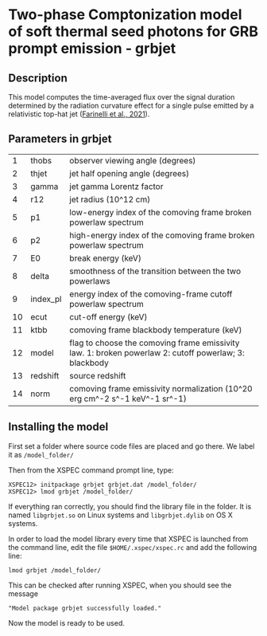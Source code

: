 # Two-phase Comptonization model of soft thermal seed photons for GRB prompt emission - grbjet

## Description

<p> 
This model computes the time-averaged flux over the signal duration  determined by the radiation curvature effect for a single pulse emitted by a relativistic top-hat jet (<a href="https://ui.adsabs.harvard.edu/abs/2021MNRAS.501.5723F/abstract">Farinelli et al., 2021</a>).
</p>

## Parameters in grbjet

<table>
<tr><td>1</td>  <td>thobs</td>     <td>observer viewing angle (degrees)</td></tr>
<tr><td>2</td>  <td>thjet</td>     <td>jet half opening angle (degrees)</td></tr>
<tr><td>3</td>  <td>gamma</td>     <td>jet gamma Lorentz factor</td></tr>
<tr><td>4</td>  <td>r12</td>       <td>jet radius (10^12 cm)</td></tr> 
<tr><td>5</td>  <td>p1</td>        <td>low-energy index of the comoving frame broken powerlaw spectrum</td></tr>
<tr><td>6</td>  <td>p2</td>        <td>high-energy index of the comoving frame broken powerlaw spectrum</td></tr>
<tr><td>7</td>  <td>E0</td>        <td>break energy (keV)</td></tr>
<tr><td>8</td>  <td>delta</td>     <td>smoothness of the transition between the two powerlaws</td></tr>
<tr><td>9</td>  <td>index_pl</td>  <td>energy index of the comoving-frame cutoff powerlaw spectrum</td></tr>
<tr><td>10</td> <td>ecut</td>      <td>cut-off energy (keV)</td></tr>
<tr><td>11</td> <td>ktbb</td>      <td>comoving frame blackbody temperature (keV)</td></tr>
<tr><td>12</td> <td>model</td>     <td>flag to choose the comoving frame emissivity law. 1: broken powerlaw 2: cutoff powerlaw; 3: blackbody</td></tr>
<tr><td>13</td> <td>redshift</td>  <td>source redshift</td></tr>
<tr><td>14</td> <td>norm</td>      <td>comoving frame emissivity normalization (10^20 erg cm^-2 s^-1 keV^-1 sr^-1)</td></tr>
</table>


## Installing the model


First set a folder where source code files are placed and go there. 
We label it as `/model_folder/`

Then from the XSPEC command prompt line, type:

```
XSPEC12> initpackage grbjet grbjet.dat /model_folder/
XSPEC12> lmod grbjet /model_folder/ 
```

If everything ran correctly, you should find the library file in the folder.
It is named `libgrbjet.so` on Linux systems and `libgrbjet.dylib` on OS X systems.

In order to load the model library every time that XSPEC is launched from the 
command line, edit the file `$HOME/.xspec/xspec.rc`  and add the following line:

```
lmod grbjet /model_folder/
```

This can be checked after running XSPEC, when you should see the message

```
"Model package grbjet successfully loaded."
```

Now the model is ready to be used.


